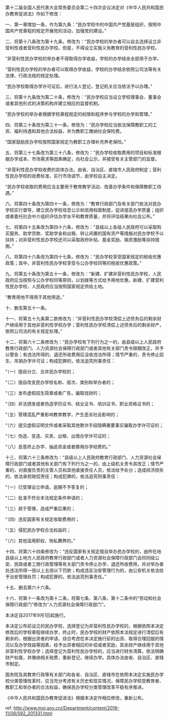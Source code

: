 第十二届全国人民代表大会常务委员会第二十四次会议决定对《中华人民共和国民办教育促进法》作如下修改：

一、第一章增加一条，作为第九条：“民办学校中的中国共产党基层组织，按照中国共产党章程的规定开展党的活动，加强党的建设。”

二、将第十八条改为第十九条，修改为：“民办学校的举办者可以自主选择设立非营利性或者营利性民办学校。但是，不得设立实施义务教育的营利性民办学校。

“非营利性民办学校的举办者不得取得办学收益，学校的办学结余全部用于办学。

“营利性民办学校的举办者可以取得办学收益，学校的办学结余依照公司法等有关法律、行政法规的规定处理。

“民办学校取得办学许可证后，进行法人登记，登记机关应当依法予以办理。”

三、将第十九条改为第二十条，修改为：“民办学校应当设立学校理事会、董事会或者其他形式的决策机构并建立相应的监督机制。

“民办学校的举办者根据学校章程规定的权限和程序参与学校的办学和管理。”

四、将第三十条改为第三十一条，修改为：“民办学校应当依法保障教职工的工资、福利待遇和其他合法权益，并为教职工缴纳社会保险费。

“国家鼓励民办学校按照国家规定为教职工办理补充养老保险。”

五、将第三十七条改为第三十八条，修改为：“民办学校收取费用的项目和标准根据办学成本、市场需求等因素确定，向社会公示，并接受有关主管部门的监督。

“非营利性民办学校收费的具体办法，由省、自治区、直辖市人民政府制定；营利性民办学校的收费标准，实行市场调节，由学校自主决定。

“民办学校收取的费用应当主要用于教育教学活动、改善办学条件和保障教职工待遇。”

六、将第四十条改为第四十一条，修改为：“教育行政部门及有关部门依法对民办学校实行督导，建立民办学校信息公示和信用档案制度，促进提高办学质量；组织或者委托社会中介组织评估办学水平和教育质量，并将评估结果向社会公布。”

七、将第四十五条改为第四十六条，修改为：“县级以上各级人民政府可以采取购买服务、助学贷款、奖助学金和出租、转让闲置的国有资产等措施对民办学校予以扶持；对非营利性民办学校还可以采取政府补贴、基金奖励、捐资激励等扶持措施。”

八、将第四十六条改为第四十七条，修改为：“民办学校享受国家规定的税收优惠政策；其中，非营利性民办学校享受与公办学校同等的税收优惠政策。”

九、将第五十条改为第五十一条，修改为：“新建、扩建非营利性民办学校，人民政府应当按照与公办学校同等原则，以划拨等方式给予用地优惠。新建、扩建营利性民办学校，人民政府应当按照国家规定供给土地。

“教育用地不得用于其他用途。”

十、删去第五十一条。

十一、将第五十九条第二款修改为：“非营利性民办学校清偿上述债务后的剩余财产继续用于其他非营利性学校办学；营利性民办学校清偿上述债务后的剩余财产，依照公司法的有关规定处理。”

十二、将第六十二条修改为：“民办学校有下列行为之一的，由县级以上人民政府教育行政部门、人力资源社会保障行政部门或者其他有关部门责令限期改正，并予以警告；有违法所得的，退还所收费用后没收违法所得；情节严重的，责令停止招生、吊销办学许可证；构成犯罪的，依法追究刑事责任：

“（一）擅自分立、合并民办学校的；

“（二）擅自改变民办学校名称、层次、类别和举办者的；

“（三）发布虚假招生简章或者广告，骗取钱财的；

“（四）非法颁发或者伪造学历证书、结业证书、培训证书、职业资格证书的；

“（五）管理混乱严重影响教育教学，产生恶劣社会影响的；

“（六）提交虚假证明文件或者采取其他欺诈手段隐瞒重要事实骗取办学许可证的；

“（七）伪造、变造、买卖、出租、出借办学许可证的；

“（八）恶意终止办学、抽逃资金或者挪用办学经费的。”

十三、将第六十三条修改为：“县级以上人民政府教育行政部门、人力资源社会保障行政部门或者其他有关部门有下列行为之一的，由上级机关责令其改正；情节严重的，对直接负责的主管人员和其他直接责任人员，依法给予处分；造成经济损失的，依法承担赔偿责任；构成犯罪的，依法追究刑事责任：

“（一）已受理设立申请，逾期不予答复的；

“（二）批准不符合本法规定条件申请的；

“（三）疏于管理，造成严重后果的；

“（四）违反国家有关规定收取费用的；

“（五）侵犯民办学校合法权益的；

“（六）其他滥用职权、徇私舞弊的。”

十四、将第六十四条修改为：“违反国家有关规定擅自举办民办学校的，由所在地县级以上地方人民政府教育行政部门或者人力资源社会保障行政部门会同同级公安、民政或者工商行政管理等有关部门责令停止办学、退还所收费用，并对举办者处违法所得一倍以上五倍以下罚款；构成违反治安管理行为的，由公安机关依法给予治安管理处罚；构成犯罪的，依法追究刑事责任。”

十五、删去第六十六条。

十六、将第十一条改为第十二条，将第七条、第八条、第十二条中的“劳动和社会保障行政部门”修改为“人力资源社会保障行政部门”。

本决定自2017年9月1日起施行。

本决定公布前设立的民办学校，选择登记为非营利性民办学校的，根据依照本决定修改后的学校章程继续办学，终止时，民办学校的财产依照本法规定进行清偿后有剩余的，根据出资者的申请，综合考虑在本决定施行前的出资、取得合理回报的情况以及办学效益等因素，给予出资者相应的补偿或者奖励，其余财产继续用于其他非营利性学校办学；选择登记为营利性民办学校的，应当进行财务清算，依法明确财产权属，并缴纳相关税费，重新登记，继续办学。具体办法由省、自治区、直辖市制定。

国务院及其教育行政等有关部门和各省、自治区、直辖市在依照本决定实施民办学校分类管理改革时，应当充分考虑有关历史和现实情况，保障民办学校受教育者、教职工和举办者的合法权益，确保民办学校分类管理改革平稳有序推进。



《中华人民共和国民办教育促进法》根据本决定作相应修改，重新公布。

 ref: <http://www.moj.gov.cn//Department/content/2016-11/08/592_201331.html>